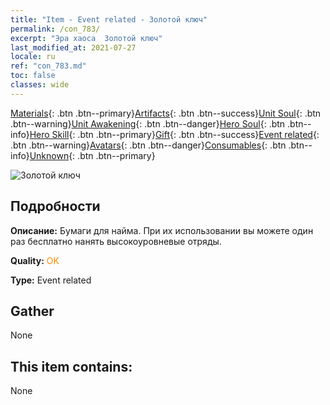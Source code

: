 ```yaml
---
title: "Item - Event related - Золотой ключ"
permalink: /con_783/
excerpt: "Эра хаоса  Золотой ключ"
last_modified_at: 2021-07-27
locale: ru
ref: "con_783.md"
toc: false
classes: wide
---
```

 [Materials](/ItemsRU/){: .btn .btn--primary}[Artifacts](/ItemsRU/Artifacts/){: .btn .btn--success}[Unit Soul](/ItemsRU/UnitSoul/){: .btn .btn--warning}[Unit Awakening](/ItemsRU/UnitAwakening/){: .btn .btn--danger}[Hero Soul](/ItemsRU/HeroSoul/){: .btn .btn--info}[Hero Skill](/ItemsRU/HeroSkill/){: .btn .btn--primary}[Gift](/ItemsRU/Gift/){: .btn .btn--success}[Event related](/ItemsRU/Events/){: .btn .btn--warning}[Avatars](/ItemsRU/Avatars/){: .btn .btn--danger}[Consumables](/ItemsRU/Consumables/){: .btn .btn--info}[Unknown](/ItemsRU/Unknown/){: .btn .btn--primary}

 ![Золотой ключ](/images/t/i_tool_3041.png)

## Подробности
 **Описание:** Бумаги для найма. При их использовании вы можете один раз бесплатно нанять высокоуровневые отряды.

 **Quality:** <span style="color: #FF8C00">OK</span>

 **Type:** Event related

## Gather

  None

## This item contains:

  None

